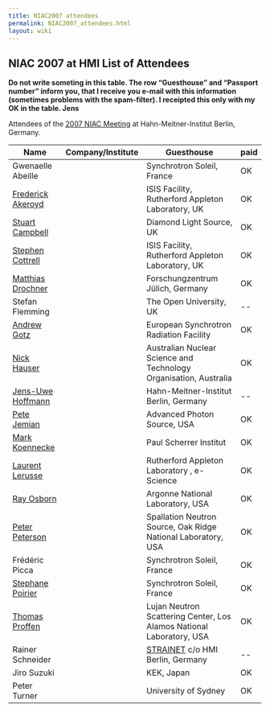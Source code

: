 ```yaml
---
title: NIAC2007 attendees
permalink: NIAC2007_attendees.html
layout: wiki
---
```


NIAC 2007 at HMI List of Attendees
----------------------------------

**Do not write someting in this table. The row “Guesthouse” and
“Passport number” inform you, that I receive you e-mail with this
information (sometimes problems with the spam-filter). I receipted this
only with my OK in the table. Jens**

Attendees of the [2007 NIAC Meeting](NIAC2007.html "wikilink") at
Hahn-Meitner-Institut Berlin, Germany.

| Name                                                      | Company/Institute                                                      | Guesthouse | paid |
|-----------------------------------------------------------|------------------------------------------------------------------------|------------|------|
| Gwenaelle Abeille                                         | | Synchrotron Soleil, France                                           | OK         | OK   |
| [Frederick Akeroyd](User%3AFreddie_Akeroyd.html "wikilink")    | | ISIS Facility, Rutherford Appleton Laboratory, UK                    | OK         |      |
| [Stuart Campbell](User%3AStuart_Campbell.html "wikilink")      | | Diamond Light Source, UK                                             | OK         | OK   |
| [Stephen Cottrell](User%3ASteve_Cottrell.html "wikilink")      | | ISIS Facility, Rutherford Appleton Laboratory, UK                    | OK         |      |
| [Matthias Drochner](User%3AMatthias_Drochner.html "wikilink")  | | Forschungzentrum Jülich, Germany                                     | OK         |      |
| Stefan Flemming                                           | | The Open University, UK                                              | --         | OK   |
| [Andrew Gotz](User%3AAndy_Gotz.html "wikilink")                | | European Synchrotron Radiation Facility                              | OK         |      |
| [Nick Hauser](User%3Anick.html "wikilink")                     | | Australian Nuclear Science and Technology Organisation, Australia    | OK         |      |
| [ Jens-Uwe Hoffmann](User%3AJens-Uwe_Hoffmann.html "wikilink") | | Hahn-Meitner-Institut Berlin, Germany                                | --         | OK   |
| [Pete Jemian](User%3APete_Jemian.html "wikilink")              | | Advanced Photon Source, USA                                          | OK         | OK   |
| [Mark Koennecke](User%3AMark_Koennecke.html "wikilink")        | | Paul Scherrer Institut                                               | OK         | OK   |
| [Laurent Lerusse](User%3AL.lerusse.html "wikilink")            | | Rutherford Appleton Laboratory , e-Science                           | OK         | OK   |
| [Ray Osborn](User%3ARay_Osborn.html "wikilink")                | | Argonne National Laboratory, USA                                     | OK         |      |
| [Peter Peterson](User%3APeter_Peterson.html "wikilink")        | | Spallation Neutron Source, Oak Ridge National Laboratory, USA        | OK         | OK   |
| Frédéric Picca                                            | | Synchrotron Soleil, France                                           | OK         | OK   |
| [Stephane Poirier](User%3AStephane_Poirier.html "wikilink")    | | Synchrotron Soleil, France                                           | OK         | OK   |
| [Thomas Proffen](User%3AThomas_Proffen.html "wikilink")        | | Lujan Neutron Scattering Center, Los Alamos National Laboratory, USA | OK         | OK   |
| Rainer Schneider                                          | | [STRAINET](http://www.strainet.org) c/o HMI Berlin, Germany          | --         | OK   |
| Jiro Suzuki                                               | | KEK, Japan                                                           | OK         | OK   |
| Peter Turner                                              | | University of Sydney                                                 | OK         |      |


